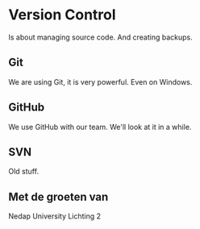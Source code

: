Version Control
===============

Is about managing source code. And creating backups.

Git
---

We are using Git, it is very powerful. Even on Windows.

GitHub
------

We use GitHub with our team. We'll look at it in a while.




SVN
---

Old stuff.


Met de groeten van
---

Nedap University Lichting 2